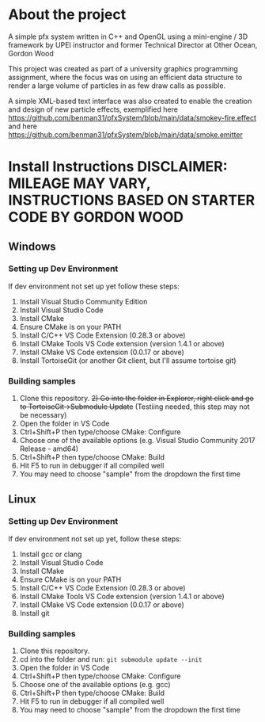 # About the project
A simple pfx system written in C++ and OpenGL using a mini-engine / 3D framework by UPEI instructor and former Technical Director at Other Ocean, Gordon Wood

This project was created as part of a university graphics programming assignment, where the focus was on using an efficient data structure to render a large volume of particles in as few draw calls as possible.

A simple XML-based text interface was also created to enable the creation and design of new particle effects, exemplified here https://github.com/benman31/pfxSystem/blob/main/data/smokey-fire.effect and here https://github.com/benman31/pfxSystem/blob/main/data/smoke.emitter

# Install Instructions DISCLAIMER: MILEAGE MAY VARY, INSTRUCTIONS BASED ON STARTER CODE BY GORDON WOOD 
## Windows
### Setting up Dev Environment
If dev environment not set up yet follow these steps:
1) Install Visual Studio Community Edition 
2) Install Visual Studio Code
3) Install CMake
4) Ensure CMake is on your PATH
5) Install C/C++ VS Code Extension (0.28.3 or above)
6) Install CMake Tools VS Code extension (version 1.4.1 or above)
7) Install CMake VS Code extension (0.0.17 or above)
8) Install TortoiseGit (or another Git client, but I'll assume tortoise git)
### Building samples
1) Clone this repository.
~~2) Go into the folder in Explorer, right click and go to TortoiseGit->Submodule Update~~ (Testiing needed, this step may not be necessary)
3) Open the folder in VS Code
4) Ctrl+Shift+P then type/choose CMake: Configure
5) Choose one of the available options (e.g. Visual Studio Community 2017 Release - amd64)
5) Ctrl+Shift+P then type/choose CMake: Build
6) Hit F5 to run in debugger if all compiled well
7) You may need to choose "sample" from the dropdown the first time
## Linux
### Setting up Dev Environment
If dev environment not set up yet, follow these steps:
1) Install gcc or clang
2) Install Visual Studio Code
3) Install CMake
4) Ensure CMake is on your PATH
5) Install C/C++ VS Code Extension (0.28.3 or above)
6) Install CMake Tools VS Code extension (version 1.4.1 or above)
7) Install CMake VS Code extension (0.0.17 or above)
8) Install git
### Building samples
1) Clone this repository.
2) cd into the folder and run:
```git submodule update --init```
3) Open the folder in VS Code
4) Ctrl+Shift+P then type/choose CMake: Configure
5) Choose one of the available options (e.g. gcc)
5) Ctrl+Shift+P then type/choose CMake: Build
6) Hit F5 to run in debugger if all compiled well
7) You may need to choose "sample" from the dropdown the first time
